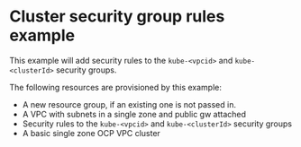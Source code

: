 # Cluster security group rules example

This example will add security rules to the `kube-<vpcid>` and `kube-<clusterId>` security groups.

The following resources are provisioned by this example:
- A new resource group, if an existing one is not passed in.
- A VPC with subnets in a single zone and public gw attached
- Security rules to the `kube-<vpcid>` and `kube-<clusterId>` security groups
- A basic single zone OCP VPC cluster
